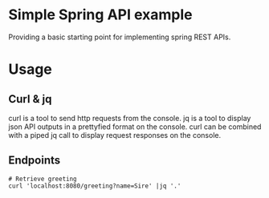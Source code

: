 # Simple Spring API example

Providing a basic starting point for implementing spring REST APIs.

# Usage

## Curl & jq

curl is a tool to send http requests from the console.
jq is a tool to display json API outputs in a prettyfied format on the console.
curl can be combined with a piped jq call to display request responses on the console.

## Endpoints

```
# Retrieve greeting
curl 'localhost:8080/greeting?name=Sire' |jq '.'
```
